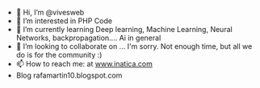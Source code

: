 - 👋 Hi, I’m @vivesweb
- 👀 I’m interested in PHP Code
- 🌱 I’m currently learning Deep learning, Machine Learning, Neural Networks, backpropagation.... Ai in general
- 💞️ I’m looking to collaborate on ... I'm sorry. Not enough time, but all we do is for the community :)
- 📫 How to reach me: at www.inatica.com
- Blog rafamartin10.blogspot.com

<!---
vivesweb/vivesweb is a ✨ special ✨ repository because its `README.md` (this file) appears on your GitHub profile.
You can click the Preview link to take a look at your changes.
--->
